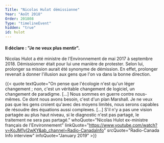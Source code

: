 ```yaml
---
Title: "Nicolas Hulot démissionne"
Year: "Août 2018"
Order: 201808
Type: "timelineEvent"
hidden: "true"
id: hulot
---
```


#### Il déclare : "Je ne veux plus mentir".

Nicolas Hulot a été ministre de l'Environnement de mai 2017 à septembre 2018. Démissionner était pour lui une manière de protester. Selon lui, prolonger sa mission aurait été synonyme de démission. En effet, prolonger revenait à donner l'illusion aux gens que l'on va dans la bonne direction.

{{< quote textQuote="On pense que l'écologie n'est qu'un léger changement ; non, c'est un véritable changement de logiciel, un changement de paradigme. [...] Nous sommes en guerre contre nous-mêmes. Ce dont nous avons besoin, c'est d'un plan Marshall. Je ne veux pas que les gens croient qu'avec des moyens limités, nous serons capables de résoudre des équations aussi complexes. [...] S'il n'y a pas une vision partagée au plus haut niveau, si le diagnostic n'est pas partagé, le traitement ne sera pas partagé." whoQuote="Nicolas Hulot ex-ministre français de l'Environnement" linkQuote="https://www.youtube.com/watch?v=KoJM1yI2wKY&ab_channel=Radio-CanadaInfo" srcQuote="Radio-Canada Info interview" infoQuote="January 2019" >}}